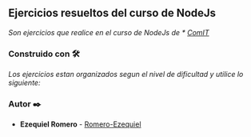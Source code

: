 ## Ejercicios resueltos del curso de NodeJs

_Son ejercicios que realice en el curso de NodeJs de * [ComIT](http://www.comunidadit.org/)_

### Construido con 🛠️
_Los ejercicios estan organizados segun el nivel de dificultad y utilice lo siguiente:_





### Autor ✒️

* **Ezequiel Romero** - [Romero-Ezequiel](https://github.com/Romero-Ezequiel)
